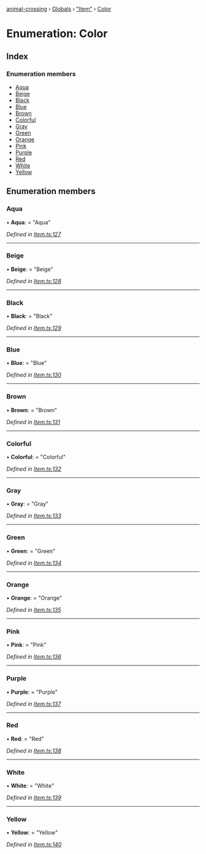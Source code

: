 [animal-crossing](../README.md) › [Globals](../globals.md) › ["Item"](../modules/_item_.md) › [Color](_item_.color.md)

# Enumeration: Color

## Index

### Enumeration members

* [Aqua](_item_.color.md#aqua)
* [Beige](_item_.color.md#beige)
* [Black](_item_.color.md#black)
* [Blue](_item_.color.md#blue)
* [Brown](_item_.color.md#brown)
* [Colorful](_item_.color.md#colorful)
* [Gray](_item_.color.md#gray)
* [Green](_item_.color.md#green)
* [Orange](_item_.color.md#orange)
* [Pink](_item_.color.md#pink)
* [Purple](_item_.color.md#purple)
* [Red](_item_.color.md#red)
* [White](_item_.color.md#white)
* [Yellow](_item_.color.md#yellow)

## Enumeration members

###  Aqua

• **Aqua**: = "Aqua"

*Defined in [Item.ts:127](https://github.com/Norviah/animal-crossing/blob/ac736df/module/types/Item.ts#L127)*

___

###  Beige

• **Beige**: = "Beige"

*Defined in [Item.ts:128](https://github.com/Norviah/animal-crossing/blob/ac736df/module/types/Item.ts#L128)*

___

###  Black

• **Black**: = "Black"

*Defined in [Item.ts:129](https://github.com/Norviah/animal-crossing/blob/ac736df/module/types/Item.ts#L129)*

___

###  Blue

• **Blue**: = "Blue"

*Defined in [Item.ts:130](https://github.com/Norviah/animal-crossing/blob/ac736df/module/types/Item.ts#L130)*

___

###  Brown

• **Brown**: = "Brown"

*Defined in [Item.ts:131](https://github.com/Norviah/animal-crossing/blob/ac736df/module/types/Item.ts#L131)*

___

###  Colorful

• **Colorful**: = "Colorful"

*Defined in [Item.ts:132](https://github.com/Norviah/animal-crossing/blob/ac736df/module/types/Item.ts#L132)*

___

###  Gray

• **Gray**: = "Gray"

*Defined in [Item.ts:133](https://github.com/Norviah/animal-crossing/blob/ac736df/module/types/Item.ts#L133)*

___

###  Green

• **Green**: = "Green"

*Defined in [Item.ts:134](https://github.com/Norviah/animal-crossing/blob/ac736df/module/types/Item.ts#L134)*

___

###  Orange

• **Orange**: = "Orange"

*Defined in [Item.ts:135](https://github.com/Norviah/animal-crossing/blob/ac736df/module/types/Item.ts#L135)*

___

###  Pink

• **Pink**: = "Pink"

*Defined in [Item.ts:136](https://github.com/Norviah/animal-crossing/blob/ac736df/module/types/Item.ts#L136)*

___

###  Purple

• **Purple**: = "Purple"

*Defined in [Item.ts:137](https://github.com/Norviah/animal-crossing/blob/ac736df/module/types/Item.ts#L137)*

___

###  Red

• **Red**: = "Red"

*Defined in [Item.ts:138](https://github.com/Norviah/animal-crossing/blob/ac736df/module/types/Item.ts#L138)*

___

###  White

• **White**: = "White"

*Defined in [Item.ts:139](https://github.com/Norviah/animal-crossing/blob/ac736df/module/types/Item.ts#L139)*

___

###  Yellow

• **Yellow**: = "Yellow"

*Defined in [Item.ts:140](https://github.com/Norviah/animal-crossing/blob/ac736df/module/types/Item.ts#L140)*
